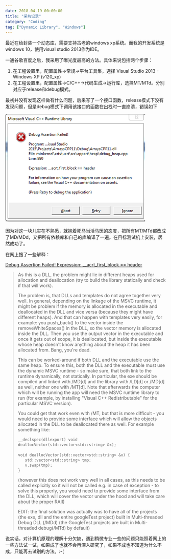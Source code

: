 ```yaml
---
date: 2018-04-19 00:00:00
title: "采坑记录"
category: "Coding"
tag: ["Dynamic Library", "Windows"]
---
```


最近在给封装一个动态库，需要支持古老的windows xp系统。而我的开发系统是windows 10，使用visual studio 2013作为IDE。

一通谷歌百度之后，我采用了曝光度最高的方法。具体来说包括两个步骤：

1. 在工程设置里，配置属性->常规->平台工具集，选择 Visual Studio 2013 - Windows XP (v120_xp)
2. 在工程设置里，配置属性->C/C++->代码生成->运行库，选择MT/MTd。分别对应于release和debug模式。

最初并没有发现这样做有什么问题，后来写了一个接口函数，release模式下没有发现问题，但是debug模式下调用该接口的函数在出栈时一直崩溃，错误如下

![Error](https://raw.githubusercontent.com/joshua19881228/my_blogs/master/Coding/20180419/error.png "Error")

因为对这一块儿实在不熟悉，就抱着死马当活马医的态度，把所有MT/MTd都改成了MD/MDd，又把所有依赖库和自己的库编译了一遍。在目标测试机上安装，居然成功了。

在网上搜了一些解释：

[Debug Assertion Failed! Expression: __acrt_first_block == header](https://stackoverflow.com/questions/35310117/debug-assertion-failed-expression-acrt-first-block-header)

>As this is a DLL, the problem might lie in different heaps used for allocation and deallocation (try to build the library statically and check if that will work).
>
>The problem is, that DLLs and templates do not agree together very well. In general, depending on the linkage of the MSVC runtime, it might be problem if the memory is allocated in the executable and deallocated in the DLL and vice versa (because they might have different heaps). And that can happen with templates very easily, for example: you push_back() to the vector inside the removeWhiteSpaces() in the DLL, so the vector memory is allocated inside the DLL. Then you use the output vector in the executable and once it gets out of scope, it is deallocated, but inside the executable whose heap doesn't know anything about the heap it has been allocated from. Bang, you're dead.
>
>This can be worked-around if both DLL and the executable use the same heap. To ensure this, both the DLL and the executable must use the dynamic MSVC runtime - so make sure, that both link to the runtime dynamically, not statically. In particular, the exe should be compiled and linked with /MD[d] and the library with /LD[d] or /MD[d] as well, neither one with /MT[d]. Note that afterwards the computer which will be running the app will need the MSVC runtime library to run (for example, by installing "Visual C++ Redistributable" for the particular MSVC version).
>
>You could get that work even with /MT, but that is more difficult - you would need to provide some interface which will allow the objects allocated in the DLL to be deallocated there as well. For example something like:
>
> ```
>__declspec(dllexport) void deallocVector(std::vector<std::string> &x);
>
>void deallocVector(std::vector<std::string> &x) {
>    std::vector<std::string> tmp;
>    v.swap(tmp);
>}
>```
>
>(however this does not work very well in all cases, as this needs to be called explicitly so it will not be called e.g. in case of exception - to solve this properly, you would need to provide some interface from the DLL, which will cover the vector under the hood and will take care about the proper RAII)
>
>EDIT: the final solution was actually was to have all of the projects (the exe, dll and the entire googleTest project) built in Multi-threaded Debug DLL (/MDd) (the GoogleTest projects are built in Multi-threaded debug(/MTd) by default)

说实话，对计算机原理的理解十分欠缺，遇到稍微专业一些的问题只能照着网上的一些方法试一试，如果成了也就不会再深入研究了，如果不成也不知道为什么不成，只能再去试别的方法。:-(